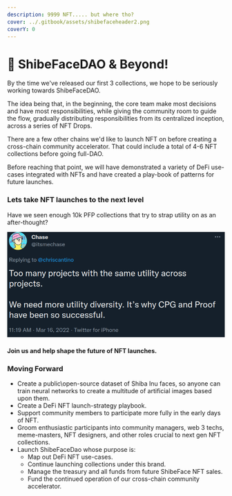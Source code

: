 ```yaml
---
description: 9999 NFT..... but where tho?
cover: ../.gitbook/assets/shibefaceheader2.png
coverY: 0
---
```


# 🤠 ShibeFaceDAO & Beyond!

By the time we've released our first 3 collections, we hope to be seriously working towards ShibeFaceDAO.

The idea being that, in the beginning, the core team make most decisions and have most responsibilities, while giving the community room to guide the flow, gradually distributing responsibilities from its centralized inception, across a series of NFT Drops. &#x20;

There are a few other chains we'd like to launch NFT on before creating a cross-chain community accelerator. That could include a total of 4-6 NFT collections before going full-DAO.

Before reaching that point, we will have demonstrated a variety of DeFi use-cases integrated with NFTs and have created a play-book of patterns for future launches. &#x20;

### Lets take NFT launches to the next level

Have we seen enough 10k PFP collections that try to strap utility on as an after-thought?&#x20;

![(source)](<../.gitbook/assets/image (13).png>)

#### Join us and help shape the future of NFT launches.

### Moving Forward

* Create a public\open-source dataset of Shiba Inu faces, so anyone can train neural networks to create a multitude of artificial images based upon them.
* Create a DeFi NFT launch-strategy playbook.&#x20;
* Support community members to participate more fully in the early days of NFT.&#x20;
* Groom enthusiastic participants into community managers, web 3 techs, meme-masters, NFT designers, and other roles crucial to next gen NFT collections.
* Launch ShibeFaceDao whose purpose is:
  * Map out DeFi NFT use-cases.
  * Continue launching collections under this brand.
  * Manage the treasury and all funds from future ShibeFace NFT sales.
  * Fund the continued operation of our cross-chain community accelerator.
